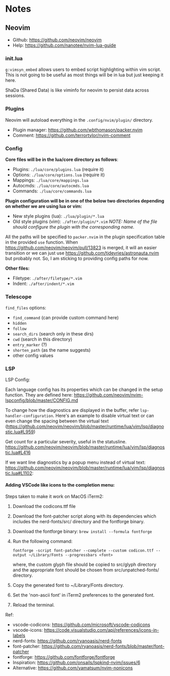 # Notes

## Neovim

* Github: https://github.com/neovim/neovim
* Help: https://github.com/nanotee/nvim-lua-guide

### init.lua

`g:vimsyn_embed` allows users to embed script highlighting within vim script.
This is not going to be useful as most things will be in lua but just keeping
it here.

ShaDa (Shared Data) is like viminfo for neovim to persist data across sessions.

### Plugins

Neovim will autoload everything in the `.config/nvim/plugin/` directory.

- Plugin manager: https://github.com/wbthomason/packer.nvim
- Comment: https://github.com/terrortylor/nvim-comment

### Config

**Core files will be in the lua/core directory as follows**:
- Plugins: `./lua/core/plugins.lua` (require it)
- Options: `./lua/core/options.lua` (require it)
- Mappings: `./lua/core/mappings.lua`
- Autocmds: `./lua/core/autocmds.lua`
- Commands: `./lua/core/commands.lua`

**Plugin configuration will be in one of the below two directories depending on
whether we are using lua or vim:**
- New style plugins (lua): `./lua/plugin/*.lua`
- Old style plugins (vim): `./after/plugin/*.vim`
_NOTE: Name of the file should configure the plugin with the corresponding name._

All the paths will be specified to `packer.nvim` in the plugin specification
table in the provided `use` function. When https://github.com/neovim/neovim/pull/13823
is merged, it will an easier transition or we can just use
https://github.com/tjdevries/astronauta.nvim but probably not. So, I am sticking
to providing config paths for now.

**Other files:**
- Filetype: `./after/filetype/*.vim`
- Indent: `./after/indent/*.vim`

### Telescope

`find_files` options:
- `find_command` (can provide custom command here)
- `hidden`
- `follow`
- `search_dirs` (search only in these dirs)
- `cwd` (search in this directory)
- `entry_marker` (?)
- `shorten_path` (as the name suggests)
- other config values

### LSP

LSP Config:

Each language config has its properties which can be changed in the setup
function. They are defined here: https://github.com/neovim/nvim-lspconfig/blob/master/CONFIG.md

To change how the diagnostics are displayed in the buffer, refer `lsp-handler-configuration`.
Here's an example to disable virtual text or can even change the spacing between the
virtual text (https://github.com/neovim/neovim/blob/master/runtime/lua/vim/lsp/diagnostic.lua#L959)

Get count for a particular severity, useful in the statusline.
https://github.com/neovim/neovim/blob/master/runtime/lua/vim/lsp/diagnostic.lua#L416

If we want line diagnostics by a popup menu instead of virtual text:
https://github.com/neovim/neovim/blob/master/runtime/lua/vim/lsp/diagnostic.lua#L1102:


#### Adding VSCode like icons to the completion menu:

Steps taken to make it work on MacOS iTerm2:
1. Download the codicons.ttf file
2. Download the font-patcher script along with its dependencies which
   includes the nerd-fonts/src/ directory and the fontforge binary.
3. Download the fontforge binary: `brew install --formula fontforge`
4. Run the following command:

   `fontforge -script font-patcher --complete --custom codicon.ttf --output ~/Library/Fonts --progressbars <font>`

   where, the custom glyph file should be copied to src/glyph directory
   and the appropriate font should be chosen from src/unpatched-fonts/ directory.

5. Copy the generated font to ~/Library/Fonts directory.
6. Set the 'non-ascii font' in iTerm2 preferences to the generated font.
7. Reload the terminal.

Ref:
* vscode-codicons: https://github.com/microsoft/vscode-codicons
* vscode-icons: https://code.visualstudio.com/api/references/icons-in-labels
* nerd-fonts: https://github.com/ryanoasis/nerd-fonts
* font-patcher: https://github.com/ryanoasis/nerd-fonts/blob/master/font-patcher
* fontforge: https://github.com/fontforge/fontforge
* Inspiration: https://github.com/onsails/lspkind-nvim/issues/6
* Alternative: https://github.com/yamatsum/nvim-nonicons
